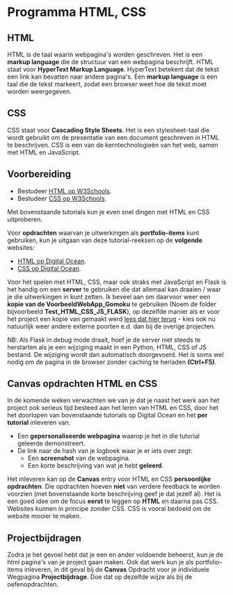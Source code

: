 # Programma HTML, CSS

## HTML
HTML is de taal waarin webpagina's worden geschreven. Het is een **markup language** die de structuur van een webpagina beschrijft. HTML staat voor **HyperText Markup Language**. HyperText betekent dat de tekst een link kan bevatten naar andere pagina's. Een **markup language** is een taal die de tekst markeert, zodat een browser weet hoe de tekst moet worden weergegeven.

## CSS
CSS staat voor **Cascading Style Sheets**. Het is een stylesheet-taal die wordt gebruikt om de presentatie van een document geschreven in HTML te beschrijven. CSS is een van de kerntechnologieën van het web, samen met HTML en JavaScript.

## Voorbereiding
- Bestudeer [HTML op W3Schools](https://www.w3schools.com/html/default.asp).
- Bestudeer [CSS op W3Schools](https://www.w3schools.com/css/default.asp).

Met bovenstaande tutorials kun je even snel dingen met HTML en CSS uitproberen.

Voor **opdrachten** waarvan je uitwerkingen als **portfolio-items** kunt gebruiken, kun je uitgaan van deze tutorial-reeksen op de **volgende** websites:
- [HTML op Digital Ocean](https://www.digitalocean.com/community/tutorial-series/how-to-build-a-website-with-html).
- [CSS op Digital Ocean](https://www.digitalocean.com/community/tutorial-series/how-to-style-html-with-css).

Voor het spelen met HTML, CSS, maar ook straks met JavaScript en Flask is het handig om een **server** te gebruiken die dat allemaal kan draaien / waar je die uitwerkingen in kunt zetten. Ik beveel aan om daarvoor weer een **kopie van de VoorbeeldWebApp_Gomoku** te gebruiken (Noem de folder bijvoorbeeld **Test_HTML_CSS_JS_FLASK**), op dezelfde manier als er voor het project een kopie van gemaakt werd [lees dat hier terug](../../infrastructuur/ServerMetWebApplicatie/log_Opzetten_van_Server_en_Webapplicatie.md#docker-subfolders) - kies ook nu natuurlijk weer andere externe poorten e.d. dan bij de overige projecten.

NB: Als Flask in debug mode draait, hoef je de server niet steeds te herstarten als je een wijziging maakt in een Python, HTML, CSS of JS bestand. De wijziging wordt dan automatisch doorgevoerd. Het is soms wel nodig om de pagina in de browser zonder caching te herladen **(Ctrl+F5)**.

## Canvas opdrachten HTML en CSS
In de komende weken verwachten we van je dat je naast het werk aan het project ook serieus tijd besteed aan het leren van HTML en CSS, door het het doorlopen van bovenstaande tutorials op Digital Ocean en het **per tutorial** inleveren van:
- Een **gepersonaliseerde webpagina** waarop je het in die tutorial geleerde demonstreert.
- De link naar de hash van je logboek waar je er iets over zegt:
  - Een **screenshot** van de webpagina.
  - Een korte beschrijving van wat je hebt **geleerd**.

Het inleveren kan op de **Canvas** entry voor HTML en CSS **persoonlijke opdrachten**. Die opdrachten hoeven **niet** van verdere feedback te worden voorzien (met bovenstaande korte beschrijving geef je dat jezelf al).
Het is een goed idee om de focus **eerst** te leggen op **HTML** en daarna pas CSS. Websites kunnen in principe zonder CSS. CSS is vooral bedoeld om de website mooier te maken. 

## Projectbijdragen 
Zodra je het gevoel hebt dat je een en ander voldoende beheerst, kun je de html pagina's van je project gaan maken. Ook dat werk kun je als portfolio-items inleveren, in dit geval bij de **Canvas** Opdracht voor je individuele Wegpagina **Projectbijdrage**.
Doe dat op dezelfde wijze als bij de oefenopdrachten.